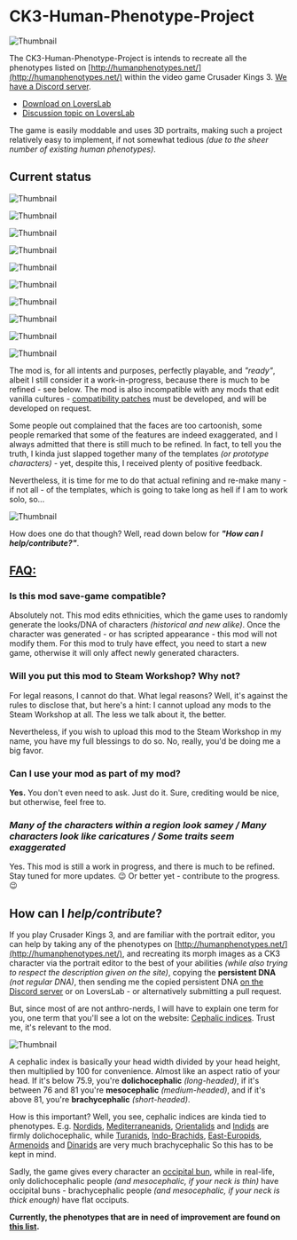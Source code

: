 # CK3-Human-Phenotype-Project

![Thumbnail](https://raw.githubusercontent.com/Metalhead33/CK3-Human-Phenotype-Project/main/thumbnail.jpg)

The CK3-Human-Phenotype-Project is intends to recreate all the phenotypes listed on [http://humanphenotypes.net/](http://humanphenotypes.net/) within the video game Crusader Kings 3. [We have a Discord server](https://discord.gg/BUFPauXcax).

* [Download on LoversLab](https://www.loverslab.com/files/file/14719-ck3-human-phenotype-project/)
* [Discussion topic on LoversLab](https://www.loverslab.com/topic/155336-mod-ck3-human-phenotype-project/)

The game is easily moddable and uses 3D portraits, making such a project relatively easy to implement, if not somewhat tedious *(due to the sheer number of existing human phenotypes)*.

## Current status

![Thumbnail](https://raw.githubusercontent.com/Metalhead33/CK3-Human-Phenotype-Project/main/norwegian_female.jpg)

![Thumbnail](https://raw.githubusercontent.com/Metalhead33/CK3-Human-Phenotype-Project/main/norwegian_male.jpg)

![Thumbnail](https://raw.githubusercontent.com/Metalhead33/CK3-Human-Phenotype-Project/main/polish_female.jpg)

![Thumbnail](https://raw.githubusercontent.com/Metalhead33/CK3-Human-Phenotype-Project/main/polish_male.jpg)

![Thumbnail](https://raw.githubusercontent.com/Metalhead33/CK3-Human-Phenotype-Project/main/andalusian_male.jpg)

![Thumbnail](https://raw.githubusercontent.com/Metalhead33/CK3-Human-Phenotype-Project/main/andalusian_female.jpg)

![Thumbnail](https://raw.githubusercontent.com/Metalhead33/CK3-Human-Phenotype-Project/main/bedouin_female.jpg)

![Thumbnail](https://raw.githubusercontent.com/Metalhead33/CK3-Human-Phenotype-Project/main/bedouin_male.jpg)

![Thumbnail](https://raw.githubusercontent.com/Metalhead33/CK3-Human-Phenotype-Project/main/ethiopian_female.jpg)

![Thumbnail](https://raw.githubusercontent.com/Metalhead33/CK3-Human-Phenotype-Project/main/ethiopian_male.jpg)

The mod is, for all intents and purposes, perfectly playable, and *"ready"*, albeit I still consider it a work-in-progress, because there is much to be refined - see below. The mod is also incompatible with any mods that edit vanilla cultures - [compatibility patches](https://git.sonck.nl/metalhead/paradox-mods/ck3-human-phenotype-project-compatibility-patches) must be developed, and will be developed on request.

Some people out complained that the faces are too cartoonish, some people remarked that some of the features are indeed exaggerated, and I always admitted that there is still much to be refined. In fact, to tell you the truth, I kinda just slapped together many of the templates *(or prototype characters)* - yet, despite this, I received plenty of positive feedback.

Nevertheless, it is time for me to do that actual refining and re-make many - if not all - of the templates, which is going to take long as hell if I am to work solo, so... 

![Thumbnail](https://raw.githubusercontent.com/Metalhead33/CK3-Human-Phenotype-Project/main/4jrbek.jpeg)

How does one do that though? Well, read down below for ***"How can I help/contribute?"***.

## <u>**FAQ:**</u>

### **Is this mod save-game compatible?**

Absolutely not. This mod edits ethnicities, which the game uses to randomly generate the looks/DNA of characters *(historical and new alike)*. Once the character was generated - or has scripted appearance - this mod will not modify them. For this mod to truly have effect, you need to start a new game, otherwise it will only affect newly generated characters.


### **Will you put this mod to Steam Workshop? Why not?**

For legal reasons, I cannot do that. What legal reasons? Well, it's against the rules to disclose that, but here's a hint: I cannot upload any mods to the Steam Workshop at all. The less we talk about it, the better.

Nevertheless, if you wish to upload this mod to the Steam Workshop in my name, you have my full blessings to do so. No, really, you'd be doing me a big favor.

### **Can I use your mod as part of my mod?**

**Yes.** You don't even need to ask. Just do it. Sure, crediting would be nice, but otherwise, feel free to.

### ***Many of the characters within a region look samey / Many characters look like caricatures / Some traits seem exaggerated***

Yes. This mod is still a work in progress, and there is much to be refined. Stay tuned for more updates. 😉 Or better yet - contribute to the progress. 😉

## How can I *help/contribute*?

If you play Crusader Kings 3, and are familiar with the portrait editor, you can help by taking any of the phenotypes on [http://humanphenotypes.net/](http://humanphenotypes.net/), and recreating its morph images as a CK3 character via the portrait editor to the best of your abilities *(while also trying to respect the description given on the site)*, copying the **persistent DNA** *(not regular DNA)*, then sending me the copied persistent DNA [on the Discord server](https://discord.gg/6SPk3Ss) or on LoversLab - or alternatively submitting a pull request.

But, since most of are not anthro-nerds, I will have to explain one term for you, one term that you'll see a lot on the website: [Cephalic indices](https://en.wikipedia.org/wiki/Cephalic_index). Trust me, it's relevant to the mod. 

![Thumbnail](https://raw.githubusercontent.com/Metalhead33/CK3-Human-Phenotype-Project/main/cephals-0.jpg)

A cephalic index is basically your head width divided by your head height, then multiplied by 100 for convenience. Almost like an aspect ratio of your head. If it's below 75.9, you're **dolichocephalic** *(long-headed)*, if it's between 76 and 81 you're **mesocephalic** *(medium-headed)*, and if it's above 81, you're **brachycephalic** *(short-headed)*.

How is this important? Well, you see, cephalic indices are kinda tied to phenotypes. E.g. [Nordids](http://humanphenotypes.net/basic/Nordid.html), [Mediterraneanids](http://humanphenotypes.net/basic/Mediterranid.html), [Orientalids](http://humanphenotypes.net/basic/Orientalid.html) and [Indids](http://humanphenotypes.net/basic/Indid.html) are firmly dolichocephalic, while [Turanids](http://humanphenotypes.net/basic/Turanid.html), [Indo-Brachids](http://humanphenotypes.net/IndoBrachid.html), [East-Europids](http://humanphenotypes.net/basic/EastEuropid.html), [Armenoids](http://humanphenotypes.net/basic/Armenoid.html) and [Dinarids](http://humanphenotypes.net/basic/Dinarid.html) are very much brachycephalic So this has to be kept in mind.

Sadly, the game gives every character an [occipital bun](https://en.wikipedia.org/wiki/Occipital_bun), while in real-life, only dolichocephalic people *(and mesocephalic, if your neck is thin)* have occipital buns - brachycephalic people *(and mesocephalic, if your neck is thick enough)* have flat occiputs.

**Currently, the phenotypes that are in need of improvement are found on [this list](https://github.com/Metalhead33/CK3-Human-Phenotype-Project/blob/main/TODO.md).**
